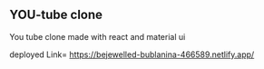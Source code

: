 ## YOU-tube clone

 You tube clone made with react and material ui

 deployed Link= https://bejewelled-bublanina-466589.netlify.app/
